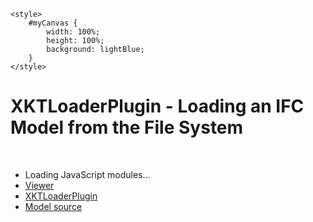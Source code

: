 <!doctype html>
<html lang="en">
<head>
    <meta charset="utf-8">
    <title>XKTLoaderPlugin - Loading a Model from the File System</title>
    <link href="css/styles.css" rel="stylesheet" type="text/css"/>

    <style>
        #myCanvas {
            width: 100%;
            height: 100%;
            background: lightBlue;
        }
    </style>

</head>

<body>
<canvas id="myCanvas"></canvas>
<div id="info">
    <h1>XKTLoaderPlugin - Loading an IFC Model from the File System</h1><br>
    <ul>
        <li>
            <div id="time">Loading JavaScript modules...</div>
        </li>
        <li>
            <a href="./../docs/class/src/viewer/Viewer.js~Viewer.html"
               target="_other">Viewer</a>
        </li>
        <li>
            <a href="./../docs/class/src/plugins/XKTLoaderPlugin/XKTLoaderPlugin.js~XKTLoaderPlugin.html"
               target="_other">XKTLoaderPlugin</a>
        </li>
        <li>
            <a href="http://openifcmodel.cs.auckland.ac.nz/Model/Details/301"
               target="_other">Model source</a>
        </li>
    </ul>
</div>
</body>
<script type="module">

    //------------------------------------------------------------------------------------------------------------------
    // Import the modules we need for this example
    //------------------------------------------------------------------------------------------------------------------

    import {Viewer} from "../src/viewer/Viewer.js";
    import {XKTLoaderPlugin} from "../src/plugins/XKTLoaderPlugin.js";

    //------------------------------------------------------------------------------------------------------------------
    // Create a Viewer, arrange the camera
    //------------------------------------------------------------------------------------------------------------------

    const viewer = new Viewer({
        canvasId: "myCanvas",
        transparent: true
    });

    viewer.scene.camera.eye = [10.45, 17.38, -98.31];
    viewer.scene.camera.look = [43.09, 0.5, -26.76];
    viewer.scene.camera.up = [0.06, 0.96, 0.16];

    //----------------------------------------------------------------------------------------------------------------------
    // Create an XKT loader plugin, load a model, fit to view
    //----------------------------------------------------------------------------------------------------------------------

    const xktLoader = new XKTLoaderPlugin(viewer);

    var t0 = performance.now();

    document.getElementById("time").innerHTML = "Loading model...";

    const model = xktLoader.load({
        id: "myModel",
        src: "./1261.xkt",
        metaModelSrc: "./1261.json", // Creates a MetaObject instances in scene.metaScene.metaObjects
        edges: true
    });

    model.on("loaded", () => {
        var t1 = performance.now();
        document.getElementById("time").innerHTML = "Model loaded in " + Math.floor(t1 - t0) / 1000.0 + " seconds<br>Objects: " + model.numEntities;
    });

</script>
</html>
